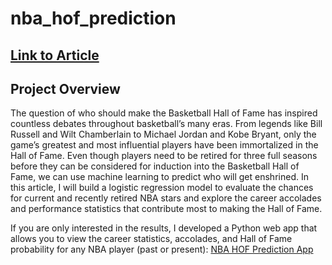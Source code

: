 # nba_hof_prediction

## [Link to Article](https://medium.com/@dwang22/predicting-basketball-hall-of-fame-probabilities-with-machine-learning-7b8cc925506f)

## Project Overview
The question of who should make the Basketball Hall of Fame has inspired countless debates throughout basketball’s many eras. From legends like Bill Russell and Wilt Chamberlain to Michael Jordan and Kobe Bryant, only the game’s greatest and most influential players have been immortalized in the Hall of Fame. Even though players need to be retired for three full seasons before they can be considered for induction into the Basketball Hall of Fame, we can use machine learning to predict who will get enshrined. In this article, I will build a logistic regression model to evaluate the chances for current and recently retired NBA stars and explore the career accolades and performance statistics that contribute most to making the Hall of Fame.

If you are only interested in the results, I developed a Python web app that allows you to view the career statistics, accolades, and Hall of Fame probability for any NBA player (past or present): [NBA HOF Prediction App](https://nba-hof-prediction.streamlit.app/)
